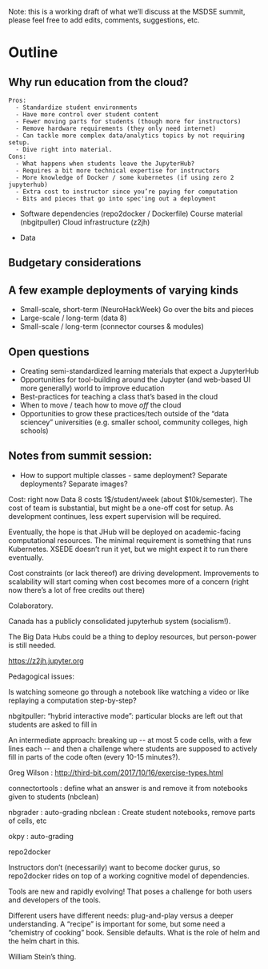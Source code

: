 Note: this is a working draft of what we’ll discuss at the MSDSE summit, please feel free to add edits, comments, suggestions, etc.


# Outline
## Why run education from the cloud?
    Pros:
      - Standardize student environments
      - Have more control over student content
      - Fewer moving parts for students (though more for instructors)
      - Remove hardware requirements (they only need internet)
      - Can tackle more complex data/analytics topics by not requiring setup.
      - Dive right into material.
    Cons:
      - What happens when students leave the JupyterHub?
      - Requires a bit more technical expertise for instructors
      - More knowledge of Docker / some kubernetes (if using zero 2 jupyterhub)
      - Extra cost to instructor since you’re paying for computation
      - Bits and pieces that go into spec'ing out a deployment

- Software dependencies (repo2docker / Dockerfile)
    Course material (nbgitpuller)
    Cloud infrastructure (z2jh)

- Data

## Budgetary considerations

## A few example deployments of varying kinds
  - Small-scale, short-term (NeuroHackWeek)
      Go over the bits and pieces
  - Large-scale / long-term (data 8)
  - Small-scale / long-term (connector courses & modules)

## Open questions
  - Creating semi-standardized learning materials that expect a JupyterHub
  - Opportunities for tool-building around the Jupyter (and web-based UI more
    generally) world to improve education
  - Best-practices for teaching a class that’s based in the cloud
  - When to move / teach how to move *off* the cloud
  - Opportunities to grow these practices/tech outside of the “data sciencey”
  universities (e.g. smaller school, community colleges, high schools)

## Notes from summit session:

- How to support multiple classes - same deployment? Separate deployments?
Separate images?

Cost: right now Data 8 costs 1$/student/week (about $10k/semester). The cost of
team is substantial, but might be a one-off cost for setup. As development
continues, less expert supervision will be required.

Eventually, the hope is that JHub will be deployed on academic-facing
computational resources. The minimal requirement is something that runs
Kubernetes. XSEDE doesn’t run it yet, but we might expect it to run there
eventually.

Cost constraints (or lack thereof) are driving development. Improvements to
scalability will start coming when cost becomes more of a concern (right now
there’s a lot of free credits out there)

Colaboratory.

Canada has a publicly consolidated jupyterhub system (socialism!).

The Big Data Hubs could be a thing to deploy resources, but person-power is
still needed.

https://z2jh.jupyter.org

Pedagogical issues:

Is watching someone go through a notebook like watching a video or like
replaying a computation step-by-step?

nbgitpuller: “hybrid interactive mode”: particular blocks are left out that
students are asked to fill in

An intermediate approach: breaking up -- at most 5 code cells, with a few lines
each -- and then a challenge where students are supposed to actively fill in
parts of the code often (every 10-15 minutes?).

Greg Wilson : http://third-bit.com/2017/10/16/exercise-types.html

connectortools : define what an answer is and remove it from notebooks given to
students (nbclean)

nbgrader : auto-grading
nbclean : Create student notebooks, remove parts of cells, etc

okpy : auto-grading

repo2docker

Instructors don’t (necessarily) want to become docker gurus, so repo2docker
rides on top of a working cognitive model of dependencies.

Tools are new and rapidly evolving! That poses a challenge for both users and
developers of the tools.

Different users have different needs: plug-and-play versus a deeper
understanding. A “recipe” is important for some, but some need a “chemistry of
cooking” book. Sensible defaults.  What is the role of helm and the helm chart
in this.

William Stein’s thing.
